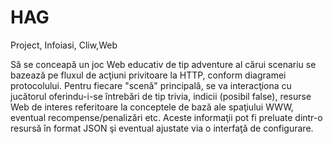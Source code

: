 # HAG
Project, Infoiasi, Cliw,Web

Să se conceapă un joc Web educativ de tip adventure al cărui scenariu se bazează pe fluxul de acţiuni privitoare la HTTP, conform diagramei protocolului. Pentru fiecare "scenă" principală, se va interacţiona cu jucătorul oferindu-i-se întrebări de tip trivia, indicii (posibil false), resurse Web de interes referitoare la conceptele de bază ale spaţiului WWW, eventual recompense/penalizări etc. Aceste informaţii pot fi preluate dintr-o resursă în format JSON şi eventual ajustate via o interfaţă de configurare.
